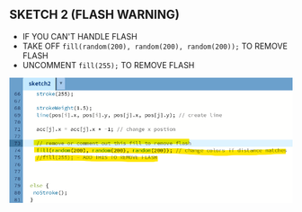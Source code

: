 ## SKETCH 2 (FLASH WARNING)

- IF YOU CAN'T HANDLE FLASH
- TAKE OFF `fill(random(200), random(200), random(200));` TO REMOVE FLASH
- UNCOMMENT `fill(255);` TO REMOVE FLASH

![](images/Screenshot.png)
